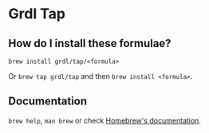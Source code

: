 # Grdl Tap

## How do I install these formulae?
`brew install grdl/tap/<formula>`

Or `brew tap grdl/tap` and then `brew install <formula>`.

## Documentation
`brew help`, `man brew` or check [Homebrew's documentation](https://docs.brew.sh).
